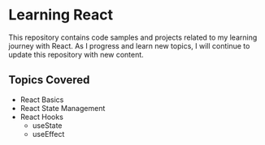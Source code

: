 # Learning React

This repository contains code samples and projects related to my learning journey with React. As I progress and learn new topics, I will continue to update this repository with new content.

## Topics Covered

- React Basics
- React State Management
- React Hooks
  - useState
  - useEffect
